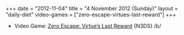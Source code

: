 +++
date = "2012-11-04"
title = "4 November 2012 (Sunday)"
layout = "daily-diet"
video-games = ["zero-escape-virtues-last-reward"]
+++

<ul>
<li class="entry video-games">Video Game: <a href="/video-games/zero-escape-virtues-last-reward">Zero Escape: Virtue’s Last Reward</a> {N3DS} /b/</li>
</ul>
